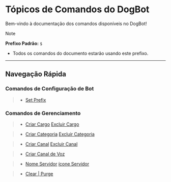 # Tópicos de Comandos do DogBot

Bem-vindo à documentação dos comandos disponíveis no DogBot!


> [!NOTE]
> **Prefixo Padrão:** `$`
> * Todos os comandos do documento estarão usando este prefixo.

---

## Navegação Rápida

### Comandos de Configuração de Bot
> * [Set Prefix](setprefix.md)

### Comandos de Gerenciamento
> * [Criar Cargo](criarcargo.md)
> [Excluir Cargo](excluircargo.md)

> * [Criar Categoria](criarcategoria.md)
> [Excluir Categoria](excluircategoria.md)

> * [Criar Canal](criarcanal.md)
> [Excluir Canal](excluircanal.md)

> * [Criar Canal de Voz](criarcanalvoz.md)

> * [Nome Servidor](nomeservidor.md)
> [ícone Servidor](iconeservidor.md)

> * [Clear | Purge](clear.md)
